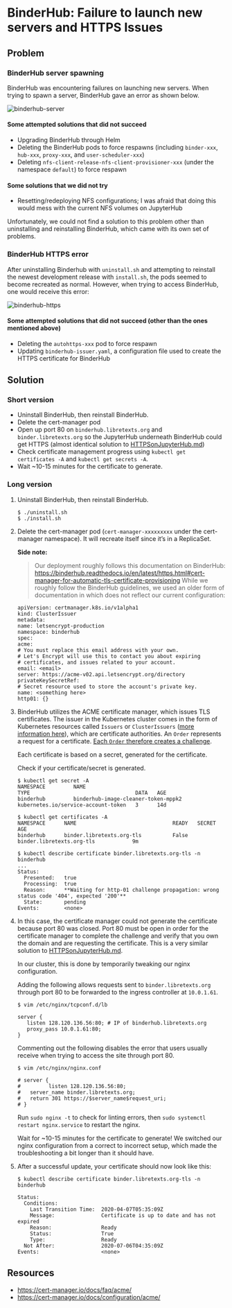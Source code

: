 # BinderHub: Failure to launch new servers and HTTPS Issues

## Problem
### BinderHub server spawning
BinderHub was encountering failures on launching new servers. When trying
to spawn a server, BinderHub gave an error as shown below.

![binderhub-server](../../images/binderhub-launch-error.png)

#### Some attempted solutions that did not succeed
* Upgrading BinderHub through Helm
* Deleting the BinderHub pods to force respawns (including `binder-xxx`,
  `hub-xxx`, `proxy-xxx`, and `user-scheduler-xxx`)
* Deleting `nfs-client-release-nfs-client-provisioner-xxx` (under the
  namespace `default`) to force respawn

#### Some solutions that we did not try
* Resetting/redeploying NFS configurations; I was afraid that doing this
  would mess with the current NFS volumes on JupyterHub

Unfortunately, we could not find a solution to this problem other than
uninstalling and reinstalling BinderHub, which came with its own set of
problems.

### BinderHub HTTPS error
After uninstalling Binderhub with `uninstall.sh` and attempting to
reinstall the newest development release with `install.sh`, the pods seemed
to become recreated as normal. However, when trying to access BinderHub,
one would receive this error:

![binderhub-https](../../images/binderhub-https-error.png)

#### Some attempted solutions that did not succeed (other than the ones mentioned above)
* Deleting the `autohttps-xxx` pod to force respawn
* Updating `binderhub-issuer.yaml`, a configuration file used to create the
  HTTPS certificate for BinderHub

## Solution

### Short version
* Uninstall BinderHub, then reinstall BinderHub. 
* Delete the cert-manager pod
* Open up port 80 on `binderhub.libretexts.org` and `binder.libretexts.org`
  so the JupyterHub underneath BinderHub could get HTTPS (almost identical
  solution to [HTTPSonJupyterHub.md](../baremetal.mdHTTPSonJupyterHub.md))
* Check certificate management progress using `kubectl get certificates -A`
  and `kubectl get secrets -A`. 
* Wait ~10-15 minutes for the certificate to generate.

### Long version
1. Uninstall BinderHub, then reinstall BinderHub.
   ```
   $ ./uninstall.sh
   $ ./install.sh
   ```

1. Delete the cert-manager pod (`cert-manager-xxxxxxxxx` under the
   cert-manager namespace). It will recreate itself since it’s in a
   ReplicaSet.

   **Side note:** 
   > Our deployment roughly follows this documentation on BinderHub:
   https://binderhub.readthedocs.io/en/latest/https.html#cert-manager-for-automatic-tls-certificate-provisioning
   While we roughly follow the BinderHub guidelines, we used an older form
   of documentation in which does not reflect our current configuration:
   ```
   apiVersion: certmanager.k8s.io/v1alpha1
   kind: ClusterIssuer
   metadata:
   name: letsencrypt-production
   namespace: binderhub
   spec:
   acme:
   # You must replace this email address with your own.
   # Let's Encrypt will use this to contact you about expiring
   # certificates, and issues related to your account.
   email: <email>
   server: https://acme-v02.api.letsencrypt.org/directory
   privateKeySecretRef:
   # Secret resource used to store the account's private key.
   name: <something here>
   http01: {}

   ```


1. BinderHub utilizes the ACME certificate manager, which issues TLS
   certificates. The issuer in the Kubernetes cluster comes in the form of
   Kubernetes resources called `Issuers` or `ClusterIssuers` ([more
   information here](https://cert-manager.io/docs/concepts/issuer/)), which
   are certificate authorities. An `Order` represents a request for a
   certificate. [Each `Order` therefore creates a
   challenge](https://cert-manager.io/docs/concepts/acme-orders-challenges/).
   

   Each certificate is based on a secret, generated for the certificate.

   Check if your certificate/secret is generated.
   ```
   $ kubectl get secret -A 
   NAMESPACE         NAME                                                       TYPE                                  DATA   AGE
   binderhub         binderhub-image-cleaner-token-mppk2                        kubernetes.io/service-account-token   3      14d

   $ kubectl get certificates -A
   NAMESPACE      NAME                               READY   SECRET                             AGE
   binderhub      binder.libretexts.org-tls          False    binder.libretexts.org-tls            9m

   $ kubectl describe certificate binder.libretexts.org-tls -n binderhub
   ...
   Status:
     Presented:   true
     Processing:  true
     Reason:      **Waiting for http-01 challenge propagation: wrong status code '404', expected '200'**
     State:       pending
   Events:        <none>
   ```

1. In this case, the certificate manager could not generate the certificate
   because port 80 was closed. Port 80 must be open in order for the
   certificate manager to complete the challenge and verify that you own
   the domain and are requesting the certificate. This is a very similar
   solution to [HTTPSonJupyterHub.md](../baremetal.mdHTTPSonJupyterHub.md).

   In our cluster, this is done by temporarily tweaking our nginx
   configuration.

   Adding the following allows requests sent to `binder.libretexts.org`
   through port 80 to be forwarded to the ingress controller at
   `10.0.1.61`.
   ```
   $ vim /etc/nginx/tcpconf.d/lb

   server {
      listen 128.120.136.56:80; # IP of binderhub.libretexts.org
      proxy_pass 10.0.1.61:80;
   }
   ```

   Commenting out the following disables the error that users usually
   receive when trying to access the site through port 80.
   ```
   $ vim /etc/nginx/nginx.conf

   # server {
   #         listen 128.120.136.56:80;
   #   server_name binder.libretexts.org;
   #   return 301 https://$server_name$request_uri;
   # }
   ```

   Run `sudo nginx -t` to check for linting errors, then `sudo systemctl
   restart nginx.service` to restart the nginx.

   Wait for ~10-15 minutes for the certificate to generate! We switched our
   nginx configuration from a correct to incorrect setup, which made the
   troubleshooting a bit longer than it should have.

1. After a successful update, your certificate should now look like this:
   ```
   $ kubectl describe certificate binder.libretexts.org-tls -n binderhub

   Status:
     Conditions:
       Last Transition Time:  2020-04-07T05:35:09Z
       Message:               Certificate is up to date and has not expired
       Reason:                Ready
       Status:                True
       Type:                  Ready
     Not After:               2020-07-06T04:35:09Z
   Events:                    <none>
   ```

## Resources
* https://cert-manager.io/docs/faq/acme/
* https://cert-manager.io/docs/configuration/acme/
